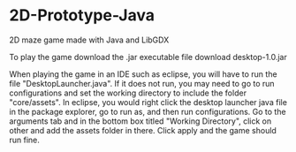 # 2D-Prototype-Java
2D maze game made with Java and LibGDX

To play the game download the .jar executable file download desktop-1.0.jar

When playing the game in an IDE such as eclipse, you will have to run the file "DesktopLauncher.java". If it does not run, you may need to go to run configurations and set the working directory to include the folder "core/assets". In eclipse, you would right click the desktop launcher java file in the package explorer, go to run as, and then run configurations. Go to the arguments tab and in the bottom box titled "Working Directory", click on other and add the assets folder in there. Click apply and the game should run fine.
